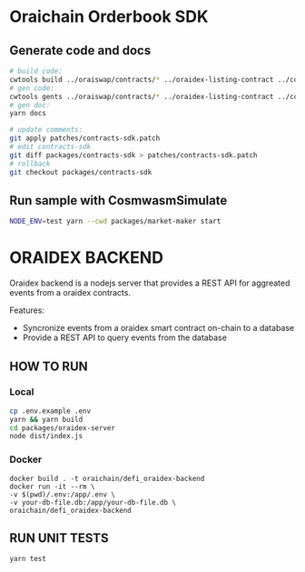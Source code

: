# Oraichain Orderbook SDK

## Generate code and docs

```bash
# build code:
cwtools build ../oraiswap/contracts/* ../oraidex-listing-contract ../co-harvest-contracts/contracts/* ../cw20-staking/contracts/* -o packages/contracts-build/data
# gen code:
cwtools gents ../oraiswap/contracts/* ../oraidex-listing-contract ../co-harvest-contracts/contracts/* ../cw20-staking/contracts/* -o packages/contracts-sdk/src
# gen doc:
yarn docs

# update comments:
git apply patches/contracts-sdk.patch
# edit contracts-sdk
git diff packages/contracts-sdk > patches/contracts-sdk.patch
# rollback
git checkout packages/contracts-sdk
```

## Run sample with CosmwasmSimulate

```bash
NODE_ENV=test yarn --cwd packages/market-maker start
```

# ORAIDEX BACKEND

Oraidex backend is a nodejs server that provides a REST API for aggreated events from a oraidex contracts.

Features:

- Syncronize events from a oraidex smart contract on-chain to a database
- Provide a REST API to query events from the database

## HOW TO RUN

### Local

```sh
cp .env.example .env
yarn && yarn build
cd packages/oraidex-server
node dist/index.js
```

### Docker

```
docker build . -t oraichain/defi_oraidex-backend
docker run -it --rm \
-v $(pwd)/.env:/app/.env \
-v your-db-file.db:/app/your-db-file.db \
oraichain/defi_oraidex-backend

```

## RUN UNIT TESTS

```sh
yarn test
```
